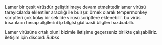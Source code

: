 Lamer bir çesit virüsdür geliştirilmeye devam etmektedir lamer virüsü tarayıcılarda eklentiler aracılığı ile bulaşır.
örnek olarak tempermonkey scriptleri çok kolay bir sekilde virüsü scriptlere eklenebilir.
bu virüs insanların hesap bilgilerini ip bilgisi gibi basit bilgileri sızdırabilir.

Lamer virüsüne ortak olun!
bizimle iletişime geçerseniz birlikte çalışabiliriz.
iletişim için discord: *Bubss*
